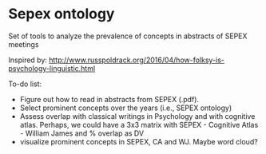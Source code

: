 # Sepex ontology
Set of tools to analyze the prevalence of concepts in abstracts of SEPEX meetings

Inspired by: http://www.russpoldrack.org/2016/04/how-folksy-is-psychology-linguistic.html

To-do list:

- Figure out how to read in abstracts from SEPEX (.pdf). 
- Select prominent concepts over the years (i.e., SEPEX ontology)
- Assess overlap with classical writings in Psychology and with cognitive atlas. 
Perhaps, we could have a 3x3  matrix with SEPEX - Cognitive Atlas - William James and % overlap as DV
- visualize prominent concepts in SEPEX, CA and WJ. Maybe word cloud?